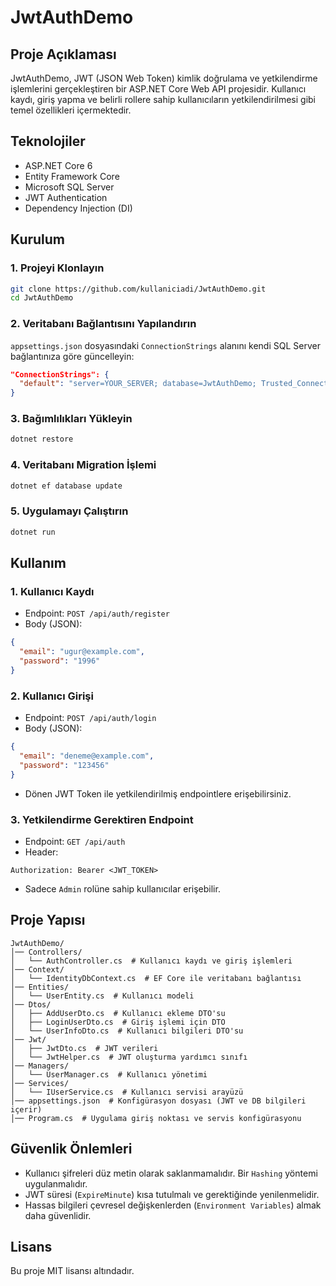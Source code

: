 # JwtAuthDemo

## Proje Açıklaması
JwtAuthDemo, JWT (JSON Web Token) kimlik doğrulama ve yetkilendirme işlemlerini gerçekleştiren bir ASP.NET Core Web API projesidir. Kullanıcı kaydı, giriş yapma ve belirli rollere sahip kullanıcıların yetkilendirilmesi gibi temel özellikleri içermektedir.

## Teknolojiler
- ASP.NET Core 6
- Entity Framework Core
- Microsoft SQL Server
- JWT Authentication
- Dependency Injection (DI)

## Kurulum

### 1. Projeyi Klonlayın
```sh
git clone https://github.com/kullaniciadi/JwtAuthDemo.git
cd JwtAuthDemo
```

### 2. Veritabanı Bağlantısını Yapılandırın
`appsettings.json` dosyasındaki `ConnectionStrings` alanını kendi SQL Server bağlantınıza göre güncelleyin:
```json
"ConnectionStrings": {
  "default": "server=YOUR_SERVER; database=JwtAuthDemo; Trusted_Connection=true; TrustServerCertificate=true"
}
```

### 3. Bağımlılıkları Yükleyin
```sh
dotnet restore
```

### 4. Veritabanı Migration İşlemi
```sh
dotnet ef database update
```

### 5. Uygulamayı Çalıştırın
```sh
dotnet run
```

## Kullanım

### 1. Kullanıcı Kaydı
- Endpoint: `POST /api/auth/register`
- Body (JSON):
```json
{
  "email": "ugur@example.com",
  "password": "1996"
}
```

### 2. Kullanıcı Girişi
- Endpoint: `POST /api/auth/login`
- Body (JSON):
```json
{
  "email": "deneme@example.com",
  "password": "123456"
}
```
- Dönen JWT Token ile yetkilendirilmiş endpointlere erişebilirsiniz.

### 3. Yetkilendirme Gerektiren Endpoint
- Endpoint: `GET /api/auth`
- Header:
```http
Authorization: Bearer <JWT_TOKEN>
```
- Sadece `Admin` rolüne sahip kullanıcılar erişebilir.

## Proje Yapısı
```
JwtAuthDemo/
│── Controllers/
│   └── AuthController.cs  # Kullanıcı kaydı ve giriş işlemleri
│── Context/
│   └── IdentityDbContext.cs  # EF Core ile veritabanı bağlantısı
│── Entities/
│   └── UserEntity.cs  # Kullanıcı modeli
│── Dtos/
│   ├── AddUserDto.cs  # Kullanıcı ekleme DTO'su
│   ├── LoginUserDto.cs  # Giriş işlemi için DTO
│   └── UserInfoDto.cs  # Kullanıcı bilgileri DTO'su
│── Jwt/
│   ├── JwtDto.cs  # JWT verileri
│   └── JwtHelper.cs  # JWT oluşturma yardımcı sınıfı
│── Managers/
│   └── UserManager.cs  # Kullanıcı yönetimi
│── Services/
│   └── IUserService.cs  # Kullanıcı servisi arayüzü
│── appsettings.json  # Konfigürasyon dosyası (JWT ve DB bilgileri içerir)
│── Program.cs  # Uygulama giriş noktası ve servis konfigürasyonu
```

## Güvenlik Önlemleri
- Kullanıcı şifreleri düz metin olarak saklanmamalıdır. Bir `Hashing` yöntemi uygulanmalıdır.
- JWT süresi (`ExpireMinute`) kısa tutulmalı ve gerektiğinde yenilenmelidir.
- Hassas bilgileri çevresel değişkenlerden (`Environment Variables`) almak daha güvenlidir.

## Lisans
Bu proje MIT lisansı altındadır.

